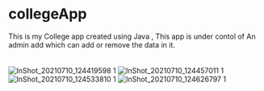 # collegeApp
This is my College app created using Java , This app is under contol of An admin add which can add or remove the data in it.
<br>
<br>
<br>
![InShot_20210710_124419598 1](https://user-images.githubusercontent.com/48552324/125155387-1dad7280-e17d-11eb-9628-c43b10294301.jpg)
![InShot_20210710_124457011 1](https://user-images.githubusercontent.com/48552324/125155385-17b79180-e17d-11eb-895e-0f119822dedc.jpg)
![InShot_20210710_124533810 1](https://user-images.githubusercontent.com/48552324/125155383-11c1b080-e17d-11eb-953e-54ef002ebad4.jpg)
![InShot_20210710_124626797 1](https://user-images.githubusercontent.com/48552324/125155376-ff477700-e17c-11eb-8600-26e590f5d6d3.jpg)
